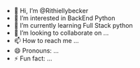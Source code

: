 - 👋 Hi, I’m @Rithiellybecker
- 👀 I’m interested in BackEnd Python
- 🌱 I’m currently learning Full Stack python
- 💞️ I’m looking to collaborate on ...
- 📫 How to reach me ...
- 😄 Pronouns: ...
- ⚡ Fun fact: ...

<!---
Rithiellybecker/Rithiellybecker is a ✨ special ✨ repository because its `README.md` (this file) appears on your GitHub profile.
You can click the Preview link to take a look at your changes.
--->
